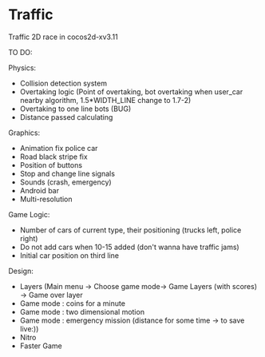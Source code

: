 # Traffic
Traffic 2D race in cocos2d-xv3.11

TO DO:

Physics:
  - Collision detection system
  - Overtaking logic (Point of overtaking, bot overtaking when user_car nearby algorithm, 1.5*WIDTH_LINE change to 1.7-2)
  - Overtaking to one line bots (BUG)
  - Distance passed calculating
  
Graphics:
  - Animation fix police car
  - Road black stripe fix
  - Position of buttons
  - Stop and change line signals
  - Sounds (crash, emergency)
  - Android bar
  - Multi-resolution
  
Game Logic:
  - Number of cars of current type, their positioning (trucks left, police right)
  - Do not add cars when 10-15 added (don't wanna have traffic jams)
  - Initial car position on third line
  
Design:
  - Layers (Main menu -> Choose game mode-> Game Layers (with scores) -> Game over layer
  - Game mode : coins for a minute
  - Game mode : two dimensional motion
  - Game mode : emergency mission (distance for some time -> to save live:))
  - Nitro
  - Faster Game
